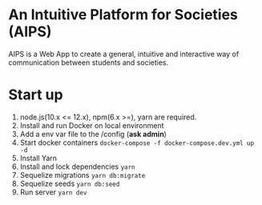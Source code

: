 # An Intuitive Platform for Societies (AIPS)

AIPS is a Web App to create a general, intuitive and interactive way of communication between students and societies.

# Start up

1. node.js(10.x <= 12.x), npm(6.x >=), yarn are required.
1. Install and run Docker on local environment
1. Add a env var file to the /config (**ask admin**)
1. Start docker containers ```docker-compose -f docker-compose.dev.yml up -d```
1. Install Yarn
1. Install and lock dependencies ```yarn```
1. Sequelize migrations ```yarn db:migrate```
1. Sequelize seeds ```yarn db:seed```
1. Run server ```yarn dev```